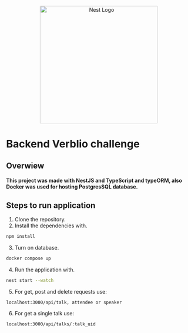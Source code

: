 <p align="center">
  <a href="http://nestjs.com/" target="blank"><img src="https://nestjs.com/img/logo_text.svg" width="320" alt="Nest Logo" /></a>
</p>

# Backend Verblio challenge
## Overwiew

#### This project was made with NestJS and TypeScript and typeORM, also Docker was used for hosting PostgresSQL database.

## Steps to run application

1. Clone the repository.
2. Install the dependencies with.
```bash
npm install
```
3. Turn on database.
```bash
docker compose up
```
4. Run the application with.
```bash
nest start --watch
````
5. For get, post and delete requests use:
```bash
localhost:3000/api/talk, attendee or speaker
```
6. For get a single talk use:
```bash
localhost:3000/api/talks/:talk_uid
```
